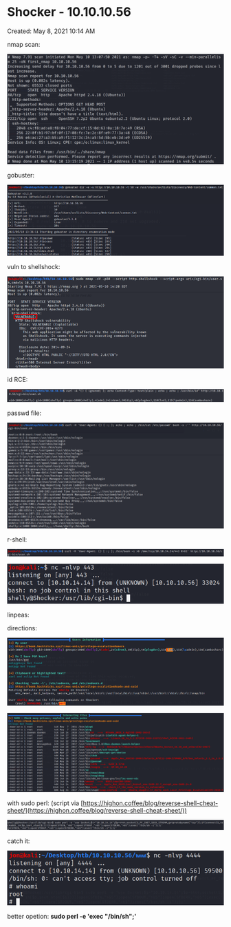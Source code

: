 # Shocker - 10.10.10.56

Created: May 8, 2021 10:14 AM

nmap scan:

![Shocker%20-%2010%2010%2010%2056%20c5b0811451e2472faa2b18d951e8b879/Untitled.png](Shocker%20-%2010%2010%2010%2056%20c5b0811451e2472faa2b18d951e8b879/Untitled.png)

gobuster:

![Shocker%20-%2010%2010%2010%2056%20c5b0811451e2472faa2b18d951e8b879/Untitled%201.png](Shocker%20-%2010%2010%2010%2056%20c5b0811451e2472faa2b18d951e8b879/Untitled%201.png)

vuln to shellshock:

![Shocker%20-%2010%2010%2010%2056%20c5b0811451e2472faa2b18d951e8b879/Untitled%202.png](Shocker%20-%2010%2010%2010%2056%20c5b0811451e2472faa2b18d951e8b879/Untitled%202.png)

id RCE:

![Shocker%20-%2010%2010%2010%2056%20c5b0811451e2472faa2b18d951e8b879/Untitled%203.png](Shocker%20-%2010%2010%2010%2056%20c5b0811451e2472faa2b18d951e8b879/Untitled%203.png)

passwd file:

![Shocker%20-%2010%2010%2010%2056%20c5b0811451e2472faa2b18d951e8b879/Untitled%204.png](Shocker%20-%2010%2010%2010%2056%20c5b0811451e2472faa2b18d951e8b879/Untitled%204.png)

r-shell:

![Shocker%20-%2010%2010%2010%2056%20c5b0811451e2472faa2b18d951e8b879/Untitled%205.png](Shocker%20-%2010%2010%2010%2056%20c5b0811451e2472faa2b18d951e8b879/Untitled%205.png)

![Shocker%20-%2010%2010%2010%2056%20c5b0811451e2472faa2b18d951e8b879/Untitled%206.png](Shocker%20-%2010%2010%2010%2056%20c5b0811451e2472faa2b18d951e8b879/Untitled%206.png)

linpeas:

directions:

![Shocker%20-%2010%2010%2010%2056%20c5b0811451e2472faa2b18d951e8b879/Untitled%207.png](Shocker%20-%2010%2010%2010%2056%20c5b0811451e2472faa2b18d951e8b879/Untitled%207.png)

![Shocker%20-%2010%2010%2010%2056%20c5b0811451e2472faa2b18d951e8b879/Untitled%208.png](Shocker%20-%2010%2010%2010%2056%20c5b0811451e2472faa2b18d951e8b879/Untitled%208.png)

with sudo perl: (script via [https://highon.coffee/blog/reverse-shell-cheat-sheet/](https://highon.coffee/blog/reverse-shell-cheat-sheet/))

![Shocker%20-%2010%2010%2010%2056%20c5b0811451e2472faa2b18d951e8b879/Untitled%209.png](Shocker%20-%2010%2010%2010%2056%20c5b0811451e2472faa2b18d951e8b879/Untitled%209.png)

catch it:

![Shocker%20-%2010%2010%2010%2056%20c5b0811451e2472faa2b18d951e8b879/Untitled%2010.png](Shocker%20-%2010%2010%2010%2056%20c5b0811451e2472faa2b18d951e8b879/Untitled%2010.png)

better opetion: **sudo perl -e 'exec "/bin/sh";'**